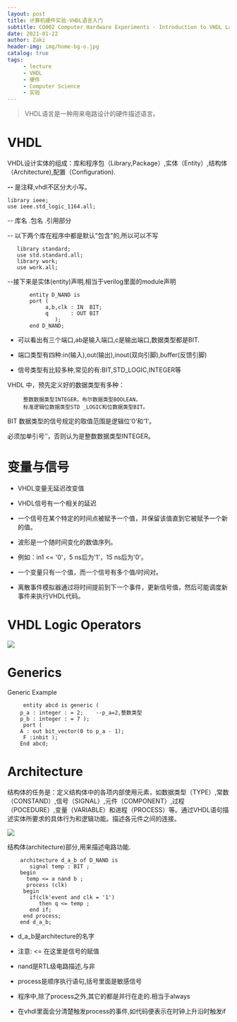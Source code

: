 ```yaml
---
layout: post
title: 计算机硬件实验-VHDL语言入门 
subtitle: CO002 Computer Hardware Experiments - Introduction to VHDL Language
date: 2021-01-22
author: Zaki
header-img: img/home-bg-o.jpg
catalog: true
tags:
     - lecture
     - VHDL
     - 硬件
     - Computer Science
     - 实验
---
```


>   VHDL语言是一种用来电路设计的硬件描述语言。<br />

# VHDL

VHDL设计实体的组成：库和程序包（Library,Package）,实体（Entity）,结构体（Architecture),配置（Configuration).

<strong> -- </strong>是注释,vhdl不区分大小写。

    library ieee;
    use ieee.std_logic_1164.all;
    
--  库名 .包名 .引用部分

-- 以下两个库在程序中都是默认"包含"的,所以可以不写

       library standard;
       use std.standard.all;
       library work;
       use work.all;
       
--接下来是实体(entity)声明,相当于verilog里面的module声明


           entity D_NAND is 
           port (
                a,b,clk : IN  BIT;
                q       : OUT BIT
                   );
           end D_NAND;
           
- 可以看出有三个端口,ab是输入端口,c是输出端口,数据类型都是BIT.

- 端口类型有四种:in(输入),out(输出),inout(双向引脚),buffer(反馈引脚)

- 信号类型有比较多种,常见的有:BIT,STD_LOGIC,INTEGER等

VHDL 中，预先定义好的数据类型有多种：

         整数数据类型INTEGER，布尔数据类型BOOLEAN，
         标准逻辑位数据类型STD _LOGIC和位数据类型BIT。
         
BIT 数据类型的信号规定的取值范围是逻辑位‘0’和‘1’。     

必须加单引号‘’，否则认为是整数数据类型INTEGER。


# 变量与信号

- VHDL变量无延迟改变值

- VHDL信号有一个相关的延迟

- 一个信号在某个特定的时间点被赋予一个值，并保留该值直到它被赋予一个新的值。

- 波形是一个随时间变化的数值序列。

- 例如：in1 <= '0'，5 ns后为'1'，15 ns后为'0'。

- 一个变量只有一个值，而一个信号有多个值/时间对。

- 离散事件模拟器通过将时间提前到下一个事件，更新信号值，然后可能调度新事件来执行VHDL代码。

# VHDL Logic Operators

![](https://tva1.sinaimg.cn/large/008eGmZEgy1gmwi8823xrj30g408p75b.jpg)

 # Generics 

Generic Example

         entity abcd is generic ( 
        p_a : integer : = 2;    --p_a=2,整数类型
        p_b : integer : = 7 ); 
         port (
        A : out bit_vector(0 to p_a - 1); 
         F :inbit ); 
        End abcd; 

# Architecture 

结构体的任务是：定义结构体中的各项内部使用元素，如数据类型（TYPE）,常数（CONSTAND）,信号（SIGNAL）,元件（COMPONENT）,过程（POCEDURE）,变量（VARIABLE）和进程（PROCESS）等。通过VHDL语句描述实体所要求的具体行为和逻辑功能。描述各元件之间的连接。

![](https://tva1.sinaimg.cn/large/008eGmZEgy1gmwih0cynkj30ja04wq3t.jpg)

结构体(architecture)部分,用来描述电路功能.

        architecture d_a_b of D_NAND is 
           signal temp : BIT ;
        begin
          temp <= a nand b ;
          process (clk)
         begin 
           if(clk'event and clk = '1') 
              then q <= temp ;
           end if;
         end process;
        end d_a_b;
        
- d_a_b是architecture的名字

- 注意: <= 在这里是信号的赋值

- nand是RTL级电路描述,与非

- process是顺序执行语句,括号里面是敏感信号

- 程序中,除了process之外,其它的都是并行在走的.相当于always

- 在vhdl里面会分清楚触发process的事件,如代码便表示在时钟上升沿时触发if



